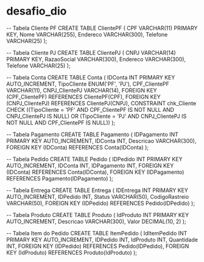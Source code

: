 # desafio_dio

-- Tabela Cliente PF
CREATE TABLE ClientePF (
    CPF VARCHAR(11) PRIMARY KEY,
    Nome VARCHAR(255),
    Endereco VARCHAR(300),
    Telefone VARCHAR(25)
);

-- Tabela Cliente PJ
CREATE TABLE ClientePJ (
    CNPJ VARCHAR(14) PRIMARY KEY,
    RazaoSocial VARCHAR(300),
    Endereco VARCHAR(300),
    Telefone VARCHAR(25)
);

-- Tabela Conta
CREATE TABLE Conta (
    IDConta INT PRIMARY KEY AUTO_INCREMENT,
    TipoCliente ENUM('PF', 'PJ'),
    CPF_ClientePF VARCHAR(11),
    CNPJ_ClientePJ VARCHAR(14),
    FOREIGN KEY (CPF_ClientePF) REFERENCES ClientePF(CPF),
    FOREIGN KEY (CNPJ_ClientePJ) REFERENCES ClientePJ(CNPJ),
    CONSTRAINT chk_Cliente CHECK ((TipoCliente = 'PF' AND CPF_ClientePF IS NOT NULL AND CNPJ_ClientePJ IS NULL) OR (TipoCliente = 'PJ' AND CNPJ_ClientePJ IS NOT NULL AND CPF_ClientePF IS NULL))
);

-- Tabela Pagamento
CREATE TABLE Pagamento (
    IDPagamento INT PRIMARY KEY AUTO_INCREMENT,
    IDConta INT,
    Descricao VARCHAR(300),
    FOREIGN KEY (IDConta) REFERENCES Conta(IDConta)
);

-- Tabela Pedido
CREATE TABLE Pedido (
    IDPedido INT PRIMARY KEY AUTO_INCREMENT,
    IDConta INT,
    IDPagamento INT,
    FOREIGN KEY (IDConta) REFERENCES Conta(IDConta),
    FOREIGN KEY (IDPagamento) REFERENCES Pagamento(IDPagamento)
);

-- Tabela Entrega
CREATE TABLE Entrega (
    IDEntrega INT PRIMARY KEY AUTO_INCREMENT,
    IDPedido INT,
    Status VARCHAR(50),
    CodigoRastreio VARCHAR(50),
    FOREIGN KEY (IDPedido) REFERENCES Pedido(IDPedido)
);

-- Tabela Produto
CREATE TABLE Produto (
    IdProduto INT PRIMARY KEY AUTO_INCREMENT,
    Descricao VARCHAR(300),
    Valor DECIMAL(10, 2)
);

-- Tabela Item do Pedido
CREATE TABLE ItemPedido (
    IdItemPedido INT PRIMARY KEY AUTO_INCREMENT,
    IDPedido INT,
    IdProduto INT,
    Quantidade INT,
    FOREIGN KEY (IDPedido) REFERENCES Pedido(IDPedido),
    FOREIGN KEY (IdProduto) REFERENCES Produto(IdProduto)
);
